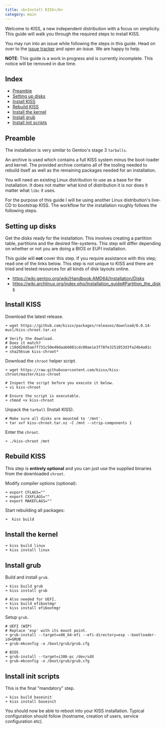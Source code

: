 ```yaml
---
title: <b>Install KISS</b>
category: main
---
```


Welcome to KISS, a new independent distribution with a focus on simplicity. This guide will walk you through the required steps to install KISS.

You may run into an issue while following the steps in this guide. Head on over to the [issue tracker](https://github.com/kissx/packages/issues) and open an issue. We are happy to help.

**NOTE**: This guide is a work in progress and is currently incomplete. This notice will be removed in due time.


## Index

<!-- vim-markdown-toc GFM -->

* [Preamble](#preamble)
* [Setting up disks](#setting-up-disks)
* [Install KISS](#install-kiss)
* [Rebuild KISS](#rebuild-kiss)
* [Install the kernel](#install-the-kernel)
* [Install grub](#install-grub)
* [Install init scripts](#install-init-scripts)

<!-- vim-markdown-toc -->

## Preamble

The installation is very similar to Gentoo's stage 3 `tarballs`.

An archive is used which contains a full KISS system minus the boot-loader and kernel. The provided archive contains all of the tooling needed to rebuild itself as well as the remaining packages needed for an installation.

You will need an existing Linux distribution to use as a base for the installation. It does not matter what kind of distribution it is nor does it matter what `libc` it uses.

For the purpose of this guide I will be using another Linux distribution's live-CD to bootstrap KISS. The workflow for the installation roughly follows the following steps.

## Setting up disks

Get the disks ready for the installation. This involves creating a partition table, partitions and the desired file-systems. This step will differ depending on whether or not you are doing a BIOS or EUFI installation.

This guide will **not** cover this step. If you require assistance with this step; read one of the links below. This step is not unique to KISS and there are tried and tested resources for all kinds of disk layouts online.

- <https://wiki.gentoo.org/wiki/Handbook:AMD64/Installation/Disks>
- <https://wiki.archlinux.org/index.php/Installation_guide#Partition_the_disks>


## Install KISS

Download the latest release.

```
➜ wget https://github.com/kissx/packages/releases/download/0.0.14-musl/kiss-chroot.tar.xz

# Verify the download.
# Does it match?
# c10dd20d5ae7f731c50e40daab6081cdc00ae1e3f78fe3251853d3fa24b4a01c
➜ sha256sum kiss-chroot*
```

Download the `chroot` helper script.

```
➜ wget https://raw.githubusercontent.com/kissx/kiss-chroot/master/kiss-chroot

# Inspect the script before you execute it below.
➜ vi kiss-chroot

# Ensure the script is executable.
➜ chmod +x kiss-chroot
```

Unpack the `tarball` (Install KISS).

```
# Make sure all disks are mounted to '/mnt'.
➜ tar xvf kiss-chroot.tar.xz -C /mnt --strip-components 1
```

Enter the `chroot`.

```
➜ ./kiss-chroot /mnt
```

## Rebuild KISS

This step is **entirely optional** and you can just use the supplied binaries from the downloaded `chroot`.

Modify compiler options (optional):

```
➜ export CFLAGS=""
➜ export CXXFLAGS=""
➜ export MAKEFLAGS=""
```

Start rebuilding all packages:

```
➜  kiss build
```

## Install the kernel

```
➜ kiss build linux
➜ kiss install linux
```

## Install grub

Build and install `grub`.

```
➜ kiss build grub
➜ kiss install grub

# Also needed for UEFI.
➜ kiss build efibootmgr
➜ kiss install efibootmgr
```

Setup `grub`.

```
# UEFI (WIP)
# Replace 'esp' with its mount point.
➜ grub-install --target=x86_64-efi --efi-directory=esp --bootloader-id=GRUB
➜ grub-mkconfig -o /boot/grub/grub.cfg

# BIOS
➜ grub-install --target=i386-pc /dev/sdX
➜ grub-mkconfig -o /boot/grub/grub.cfg
```

## Install init scripts

This is the final "mandatory" step.

```
➜ kiss build baseinit
➜ kiss install baseinit
```

You should now be able to reboot into your KISS installation. Typical configuration should follow (hostname, creation of users, service configuration etc).
